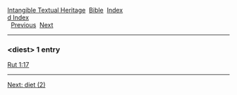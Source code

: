 [Intangible Textual Heritage](../../index)  [Bible](../index) 
[Index](index)   
[d Index](_d_)  
  [Previous](c03128)  [Next](c03130) 

------------------------------------------------------------------------

### &lt;diest&gt; 1 entry

[Rut 1:17](../kjv/rut001.htm#017)  

------------------------------------------------------------------------

[Next: diet (2)](c03130)
